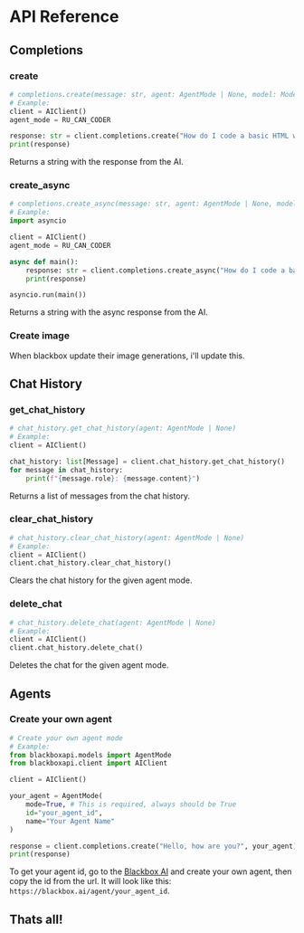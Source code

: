 # API Reference

## Completions

### create

```python
# completions.create(message: str, agent: AgentMode | None, model: Model (default: BLACKBOX), max_tokens)
# Example:
client = AIClient()
agent_mode = RU_CAN_CODER

response: str = client.completions.create("How do I code a basic HTML website?", agent_mode)
print(response)
```
Returns a string with the response from the AI.


### create_async

```python
# completions.create_async(message: str, agent: AgentMode | None, model: Model (default: BLACKBOX), max_tokens)
# Example:
import asyncio

client = AIClient()
agent_mode = RU_CAN_CODER

async def main():
    response: str = client.completions.create_async("How do I code a basic HTML website?", agent_mode)
    print(response)

asyncio.run(main())
```
Returns a string with the async response from the AI.

### Create image

When blackbox update their image generations, i'll update this.


## Chat History

### get_chat_history

```python
# chat_history.get_chat_history(agent: AgentMode | None)
# Example:
client = AIClient()

chat_history: list[Message] = client.chat_history.get_chat_history()
for message in chat_history:
    print(f"{message.role}: {message.content}")
```
Returns a list of messages from the chat history.

### clear_chat_history

```python
# chat_history.clear_chat_history(agent: AgentMode | None)
# Example:
client = AIClient()
client.chat_history.clear_chat_history()
```
Clears the chat history for the given agent mode.

### delete_chat

```python
# chat_history.delete_chat(agent: AgentMode | None)
# Example:
client = AIClient()
client.chat_history.delete_chat()
```
Deletes the chat for the given agent mode.

## Agents

### Create your own agent

```python
# Create your own agent mode
# Example:
from blackboxapi.models import AgentMode
from blackboxapi.client import AIClient

client = AIClient()

your_agent = AgentMode(
    mode=True, # This is required, always should be True
    id="your_agent_id",
    name="Your Agent Name"
)

response = client.completions.create("Hello, how are you?", your_agent)
print(response)
```
To get your agent id, go to the [Blackbox AI](https://blackbox.ai/) and create your own agent, then copy the id from the url. It will look like this: `https://blackbox.ai/agent/your_agent_id`.

## Thats all!
